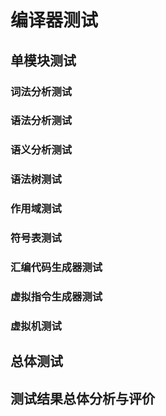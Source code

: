# 编译器测试



## 单模块测试



### 词法分析测试



### 语法分析测试



### 语义分析测试



### 语法树测试



### 作用域测试



### 符号表测试



### 汇编代码生成器测试



### 虚拟指令生成器测试



### 虚拟机测试



## 总体测试





## 测试结果总体分析与评价

